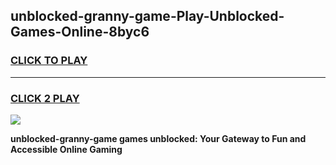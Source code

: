 
## unblocked-granny-game-Play-Unblocked-Games-Online-8byc6
<h3>
<a href="https://premium76.site?title=unblocked-granny-game&ref=25A">CLICK TO PLAY</a></h3>
<hr>

<h3>
<a href="https://premium76.site?title=unblocked-granny-game&ref=25A">CLICK 2 PLAY</a>
  
</h3>

<a href="https://premium76.site?title=unblocked-granny-game&ref=25A"><img src="https://clearcache.store/games.png"></a>


**unblocked-granny-game games unblocked: Your Gateway to Fun and Accessible Online Gaming**
